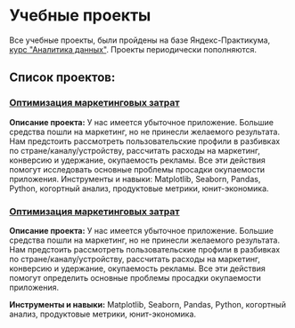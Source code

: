 # Учебные проекты

Все учебные проекты, были пройдены на базе Яндекс-Практикума, [курс "Аналитика данных"](https://practicum.yandex.ru/data-analyst/). Проекты периодически пополняются.

## Список проектов:

### [Оптимизация маркетинговых затрат](https://github.com/Belken806/educational-projects/tree/main/Оптимизация%20маркетинговых%20затрат) 
**Описание проекта:**
У нас имеется убыточное приложение. Большие средства пошли на маркетинг, но не принесли желаемого результата. Нам предстоить рассмотреть пользовательские профили в разбивках по стране/каналу/устройству, рассчитать расходы на маркетинг, конверсию и удержание, окупаемость рекламы.  Все эти действия помогут исследовать основные проблемы просадки окупаемости приложения. 
Инструменты и навыки: Matplotlib, Seaborn, Pandas, Python, когортный анализ, продуктовые метрики, юнит-экономика.

### [Оптимизация маркетинговых затрат](https://github.com/Belken806/educational-projects/tree/main/Оптимизация%20маркетинговых%20затрат) ### 
**Описание проекта:**
У нас имеется убыточное приложение. Большие средства пошли на маркетинг, но не принесли желаемого результата. Нам предстоить рассмотреть пользовательские профили в разбивках по стране/каналу/устройству, рассчитать расходы на маркетинг, конверсию и удержание, окупаемость рекламы.  Все эти действия помогут определить основные проблемы просадки окупаемости приложения. 

**Инструменты и навыки:** Matplotlib, Seaborn, Pandas, Python, когортный анализ, продуктовые метрики, юнит-экономика.
